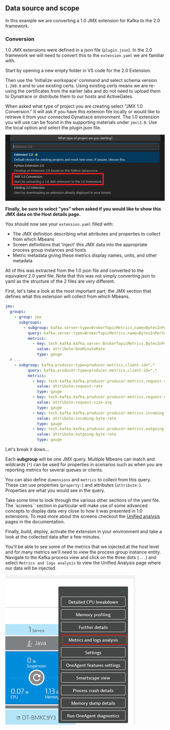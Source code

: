 ## Data source and scope

In this example we are converting a 1.0 JMX extension for Kafka to the 2.0 framework.

### Conversion

1.0 JMX extensions were defined in a json file (`plugin.json`). In the 2.0 framework we will need to convert this to the `extension.yaml` we are familiar with.

Start by opening a new empty folder in VS code for the 2.0 Extension.

Then use the 'Initialize workspace' command and select schema version `1.280.0` and to use existing certs. Using existing certs means we are re-using the certificates from the earlier labs and do not need to upload them to Dynatrace or distribute them to our hosts and ActiveGates.

When asked what type of project you are creating select "JMX 1.0 Conversion." It will ask if you have this extenion file locally or would like to retrieve it from your connected Dynatrace environment. The 1.0 extension you will use can be found in the supporting materials under `jmx\1.0`. Use the local option and select the plugin.json file.

![Conversion](../../../assets/images/03_jmx_initialize_conversion_step.png)

**Finally, be sure to select "yes" when asked if you would like to show this JMX data on the Host details page.**

You should now see your `extension.yaml` filled with:
  - The JMX definition describing what attributes and properties to collect from which Mbeans
  - Screen definitions that 'inject' this JMX data into the appropriate process group instances and hosts
  - Metric metadata giving these metrics display names, units, and other metadata

All of this was extracted from the 1.0 json file and converted to the equivalent 2.0 yaml file. Note that this was not simply converting json to yaml as the structure of the 2 files are very different.

First, let's take a look at the most important part; the JMX section that defines what this extension will collect from which Mbeans.

```yaml
jmx:
  groups:
    - group: jmx
      subgroups:
        - subgroup: kafka.server:type=BrokerTopicMetrics,name=BytesInPerSec
          query: kafka.server:type=BrokerTopicMetrics,name=BytesInPerSec
          metrics:
            - key: tech.kafka.kafka.server.BrokerTopicMetrics.BytesInPerSec.OneMinuteRate
              value: attribute:OneMinuteRate
              type: gauge
  # ...
    - subgroup: kafka.producer:type=producer-metrics,client-id=*,*
          query: kafka.producer:type=producer-metrics,client-id=*,*
          metrics:
            - key: tech.kafka.kafka.producer.producer-metrics.request-rate
              value: attribute:request-rate
              type: gauge
            - key: tech.kafka.kafka.producer.producer-metrics.request-size-avg
              value: attribute:request-size-avg
              type: gauge
            - key: tech.kafka.kafka.producer.producer-metrics.incoming-byte-rate
              value: attribute:incoming-byte-rate
              type: gauge
            - key: tech.kafka.kafka.producer.producer-metrics.outgoing-byte-rate
              value: attribute:outgoing-byte-rate
              type: gauge
```

Let's break it down...

Each **subgroup** will be one JMX query. Multiple Mbeans can match and wildcards (`*`) can be used for properties in scenarios such as when you are reporting metrics for several queues or clients.

You can also define `dimensions` and `metrics` to collect from this query. These can use properties (`property:`) and attributes (`attribute:`). Properties are what you would see in the query.

Take some time to look through the various other sections of the yaml file. The `screens`` section in particular will make use of some advanced concepts to display data very close to how it was presented in 1.0 extensions. To read more about the screens checkout the [Unified analysis](https://docs.dynatrace.com/docs/extend-dynatrace/extend-ui/unified-analysis) pages in the documentation.

Finally, build, deploy, activate the extension in your environment and take a look at the collected data after a few minutes.

You'll be able to see some of the metrics that we injected at the host level and for many metrics we'll need to view the process group instance entity. Navigate to the Kafka process view and click on the three dots (`...`) and select `Metrics and logs analysis` to view the Unified Analysis page where our data will be injected.

![metrics_and_logs_jmx](../../../assets/images/03_jmx_ua_pgi.png)
